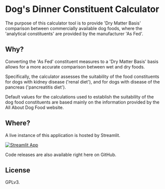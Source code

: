 # Dog's Dinner Constituent Calculator

The purpose of this calculator tool is to provide 'Dry Matter Basis' comparison between commercially available dog foods, where the 'analytical constituents' are provided by the manufacturer 'As Fed'.

## Why?

Converting the 'As Fed' constituent measures to a 'Dry Matter Basis' basis allows for a more accurate comparison between wet and dry foods.

Specifically, the calculator assesses the suitability of the food constituents for dogs with kidney disease ('renal diet'), and for dogs with disease of the pancreas ('pancreatitis diet').

Default values for the calculations used to establish the suitability of the dog food constituents are based mainly on the information provided by the All About Dog Food website.

## Where?

A live instance of this application is hosted by Streamlit.

[![Streamlit App](https://static.streamlit.io/badges/streamlit_badge_black_white.svg)](https://<your-custom-subdomain>.streamlit.app)

Code releases are also available right here on GitHub.

## License

GPLv3.